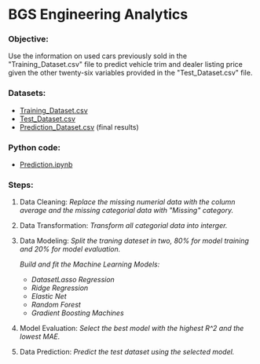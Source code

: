 # BGS Engineering Analytics
### Objective: 
Use the information on used cars previously sold in the "Training_Dataset.csv" file to predict vehicle trim and dealer listing price given the other twenty-six variables provided in the "Test_Dataset.csv" file.

### Datasets: 
- [Training_Dataset.csv](https://github.com/cmunwong/BGS-Engineering-Analytics/blob/main/Training_Dataset.csv)
- [Test_Dataset.csv](https://github.com/cmunwong/BGS-Engineering-Analytics/blob/main/Test_Dataset.csv)
- [Prediction_Dataset.csv](https://github.com/cmunwong/BGS-Engineering-Analytics/blob/main/Prediction_Dataset.csv) (final results)

### Python code:
- [Prediction.ipynb](https://github.com/cmunwong/BGS-Engineering-Analytics/blob/main/Prediction.ipynb)

### Steps:
1. Data Cleaning: *Replace the missing numerial data with the column average and the missing categorial data with "Missing" category.*
2. Data Transformation: *Transform all categorial data into interger.*
3. Data Modeling: *Split the traning dateset in two, 80% for model training and 20% for model evaluation.*

   *Build and fit the Machine Learning Models:*
   - *DatasetLasso Regression*
   - *Ridge Regression*
   - *Elastic Net*
   - *Random Forest*
   - *Gradient Boosting Machines*
     
5. Model Evaluation: *Select the best model with the highest R^2 and the lowest MAE.*
6. Data Prediction: *Predict the test dataset using the selected model.*
